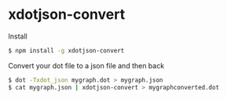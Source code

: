 # xdotjson-convert

Install
```sh
$ npm install -g xdotjson-convert
```

Convert your dot file to a json file and then back  
```sh
$ dot -Txdot_json mygraph.dot > mygraph.json
$ cat mygraph.json | xdotjson-convert > mygraphconverted.dot
```
